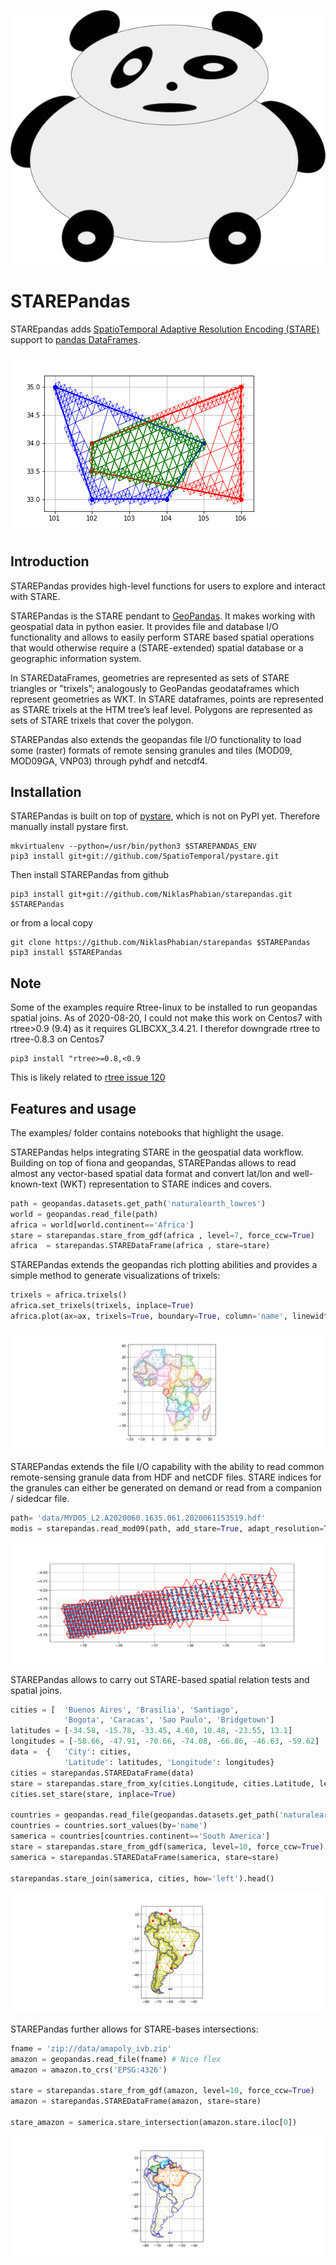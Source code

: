 ![Example 1](figures/starepandas.png)

# STAREPandas
STAREpandas adds [SpatioTemporal Adaptive Resolution Encoding
(STARE)](https://github.com/SpatioTemporal) support to [pandas DataFrames](https://pandas.pydata.org/).

![Example 1](figures/intersection.png)

## Introduction
STAREPandas provides high-level functions for users to explore and interact with STARE.

STAREPandas is the STARE pendant to [GeoPandas](https://geopandas.org/). It makes working with geospatial data in python easier. It provides file and database I/O functionality and allows to easily perform STARE based spatial operations that would otherwise require a (STARE-extended) spatial database or a geographic information system. 

In STAREDataFrames, geometries are represented as sets of STARE triangles or ”trixels”; analogously to GeoPandas geodataframes which represent geometries as WKT. In STARE dataframes, points are represented as STARE trixels at the HTM tree’s leaf level. Polygons are represented as sets of STARE trixels that cover the polygon. 

STAREPandas also extends the geopandas file I/O functionality to load some (raster) formats of remote sensing granules and tiles (MOD09, MOD09GA, VNP03) through pyhdf and netcdf4.


## Installation
STAREPandas is built on top of [pystare](https://github.com/SpatioTemporal/pystare), which is not on PyPI yet. Therefore manually install pystare first.

```shell
mkvirtualenv --python=/usr/bin/python3 $STAREPANDAS_ENV
pip3 install git+git://github.com/SpatioTemporal/pystare.git
```

Then install STAREPandas from github

```shell
pip3 install git+git://github.com/NiklasPhabian/starepandas.git $STAREPandas
```

or from a local copy

```shell
git clone https://github.com/NiklasPhabian/starepandas $STAREPandas
pip3 install $STAREPandas
```
    
## Note
Some of the examples require Rtree-linux to be installed to run geopandas spatial joins. As of 2020-08-20, I could not make this work on Centos7 with rtree>0.9 (9.4) as it requires GLIBCXX_3.4.21. I therefor downgrade rtree to rtree-0.8.3 on Centos7 

    pip3 install "rtree>=0.8,<0.9
    
This is likely related to [rtree issue 120](https://github.com/Toblerity/rtree/issues/120)

    
## Features and usage
The examples/ folder contains notebooks that highlight the usage.

STAREPandas helps integrating STARE in the geospatial data workflow.
Building on top of fiona and geopandas, STAREPandas allows to read almost any vector-based spatial data format and convert lat/lon and well-known-text (WKT) representation to STARE indices and covers.
   
```python
path = geopandas.datasets.get_path('naturalearth_lowres')
world = geopandas.read_file(path)
africa = world[world.continent=='Africa']
stare = starepandas.stare_from_gdf(africa , level=7, force_ccw=True)
africa  = starepandas.STAREDataFrame(africa , stare=stare)
```
    
STAREPandas extends the geopandas rich plotting abilities and provides a simple method to generate visualizations of trixels:

```python
trixels = africa.trixels()
africa.set_trixels(trixels, inplace=True)
africa.plot(ax=ax, trixels=True, boundary=True, column='name', linewidth=0.2)
```
    
![Example 1](figures/africa.png)

STAREPandas extends the file I/O capability with the ability to read common remote-sensing granule data from HDF and netCDF files. STARE indices for the granules can either be generated on demand or read from a companion / sidedcar file.
    
```python
path= 'data/MYD05_L2.A2020060.1635.061.2020061153519.hdf'
modis = starepandas.read_mod09(path, add_stare=True, adapt_resolution=True)
```

![Example 2](figures/modis.png)

STAREPandas allows to carry out STARE-based spatial relation tests and spatial joins.
    
```python
cities = [  'Buenos Aires', 'Brasilia', 'Santiago', 
            'Bogota', 'Caracas', 'Sao Paulo', 'Bridgetown']
latitudes = [-34.58, -15.78, -33.45, 4.60, 10.48, -23.55, 13.1]
longitudes = [-58.66, -47.91, -70.66, -74.08, -66.86, -46.63, -59.62]
data =  {   'City': cities, 
            'Latitude': latitudes, 'Longitude': longitudes}
cities = starepandas.STAREDataFrame(data)
stare = starepandas.stare_from_xy(cities.Longitude, cities.Latitude, level=27)
cities.set_stare(stare, inplace=True)
    
countries = geopandas.read_file(geopandas.datasets.get_path('naturalearth_lowres'))
countries = countries.sort_values(by='name')
samerica = countries[countries.continent=='South America']
stare = starepandas.stare_from_gdf(samerica, level=10, force_ccw=True)
samerica = starepandas.STAREDataFrame(samerica, stare=stare)
    
starepandas.stare_join(samerica, cities, how='left').head()
```

![Example 3](figures/samerica.png)

STAREPandas further allows for STARE-bases intersections:

```python
fname = 'zip://data/amapoly_ivb.zip'
amazon = geopandas.read_file(fname) # Nice flex
amazon = amazon.to_crs('EPSG:4326')
    
stare = starepandas.stare_from_gdf(amazon, level=10, force_ccw=True)
amazon = starepandas.STAREDataFrame(amazon, stare=stare)

stare_amazon = samerica.stare_intersection(amazon.stare.iloc[0])
```
    
    
![Example 3](figures/amazon.png)




